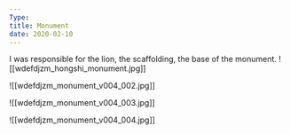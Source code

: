 ```yaml
---
Type: 
title: Monument
date: 2020-02-10
---
```

I was responsible for the lion, the scaffolding, the base of the monument.
![[wdefdjzm_hongshi_monument.jpg]]

![[wdefdjzm_monument_v004_002.jpg]]

![[wdefdjzm_monument_v004_003.jpg]]

![[wdefdjzm_monument_v004_004.jpg]]
